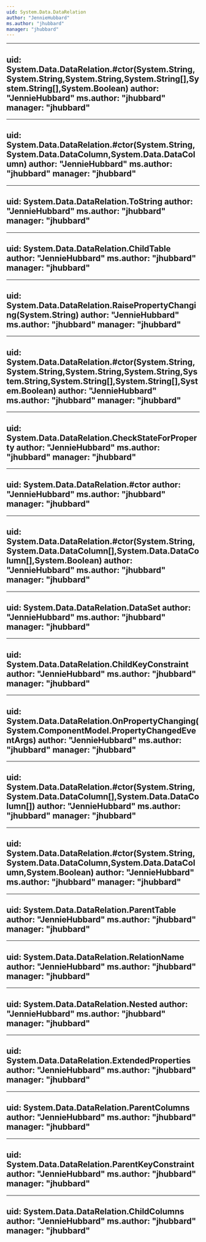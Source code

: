 ```yaml
---
uid: System.Data.DataRelation
author: "JennieHubbard"
ms.author: "jhubbard"
manager: "jhubbard"
---
```


---
uid: System.Data.DataRelation.#ctor(System.String,System.String,System.String,System.String[],System.String[],System.Boolean)
author: "JennieHubbard"
ms.author: "jhubbard"
manager: "jhubbard"
---

---
uid: System.Data.DataRelation.#ctor(System.String,System.Data.DataColumn,System.Data.DataColumn)
author: "JennieHubbard"
ms.author: "jhubbard"
manager: "jhubbard"
---

---
uid: System.Data.DataRelation.ToString
author: "JennieHubbard"
ms.author: "jhubbard"
manager: "jhubbard"
---

---
uid: System.Data.DataRelation.ChildTable
author: "JennieHubbard"
ms.author: "jhubbard"
manager: "jhubbard"
---

---
uid: System.Data.DataRelation.RaisePropertyChanging(System.String)
author: "JennieHubbard"
ms.author: "jhubbard"
manager: "jhubbard"
---

---
uid: System.Data.DataRelation.#ctor(System.String,System.String,System.String,System.String,System.String,System.String[],System.String[],System.Boolean)
author: "JennieHubbard"
ms.author: "jhubbard"
manager: "jhubbard"
---

---
uid: System.Data.DataRelation.CheckStateForProperty
author: "JennieHubbard"
ms.author: "jhubbard"
manager: "jhubbard"
---

---
uid: System.Data.DataRelation.#ctor
author: "JennieHubbard"
ms.author: "jhubbard"
manager: "jhubbard"
---

---
uid: System.Data.DataRelation.#ctor(System.String,System.Data.DataColumn[],System.Data.DataColumn[],System.Boolean)
author: "JennieHubbard"
ms.author: "jhubbard"
manager: "jhubbard"
---

---
uid: System.Data.DataRelation.DataSet
author: "JennieHubbard"
ms.author: "jhubbard"
manager: "jhubbard"
---

---
uid: System.Data.DataRelation.ChildKeyConstraint
author: "JennieHubbard"
ms.author: "jhubbard"
manager: "jhubbard"
---

---
uid: System.Data.DataRelation.OnPropertyChanging(System.ComponentModel.PropertyChangedEventArgs)
author: "JennieHubbard"
ms.author: "jhubbard"
manager: "jhubbard"
---

---
uid: System.Data.DataRelation.#ctor(System.String,System.Data.DataColumn[],System.Data.DataColumn[])
author: "JennieHubbard"
ms.author: "jhubbard"
manager: "jhubbard"
---

---
uid: System.Data.DataRelation.#ctor(System.String,System.Data.DataColumn,System.Data.DataColumn,System.Boolean)
author: "JennieHubbard"
ms.author: "jhubbard"
manager: "jhubbard"
---

---
uid: System.Data.DataRelation.ParentTable
author: "JennieHubbard"
ms.author: "jhubbard"
manager: "jhubbard"
---

---
uid: System.Data.DataRelation.RelationName
author: "JennieHubbard"
ms.author: "jhubbard"
manager: "jhubbard"
---

---
uid: System.Data.DataRelation.Nested
author: "JennieHubbard"
ms.author: "jhubbard"
manager: "jhubbard"
---

---
uid: System.Data.DataRelation.ExtendedProperties
author: "JennieHubbard"
ms.author: "jhubbard"
manager: "jhubbard"
---

---
uid: System.Data.DataRelation.ParentColumns
author: "JennieHubbard"
ms.author: "jhubbard"
manager: "jhubbard"
---

---
uid: System.Data.DataRelation.ParentKeyConstraint
author: "JennieHubbard"
ms.author: "jhubbard"
manager: "jhubbard"
---

---
uid: System.Data.DataRelation.ChildColumns
author: "JennieHubbard"
ms.author: "jhubbard"
manager: "jhubbard"
---
